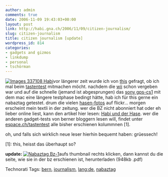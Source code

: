 ```yaml
---
author: admin
comments: true
date: 2006-11-09 19:43:03+00:00
layout: post
link: http://habi.gna.ch/2006/11/09/citizen-journalism/
slug: citizen-journalism
title: citizen journalism [update]
wordpress_id: 814
categories:
- gadgets and gizmos
- linkdump
- personal
- tschörman
---
```


[![ Images 337108 Habi](http://habi.gna.ch/wp-content/uploads/2006/11/images/_images_337108_habi-tm.jpg)](http://habi.gna.ch/wp-content/uploads/2006/11/images/_images_337108_habi.jpg)vor längerer zeit wurde ich von [this](http://borniert.com/) gefragt, ob ich mal beim [tastentest](http://espace.ch/artikel_257714.html) mitmachen möcht.
nachdem die [wii](http://pieceoplastic.com/index.php/2555/met-the-blogger-and-videotapped-him/#comment-651926) schon vergeben war und auf die schnelle (jemand ist abgesprungen) das [sony gps-cs1](http://tinyurl.com/yav3b8) mit dem mac eine längere testphase bedingt hätte, hab ich für this gerne ein nabaztag getestet. drum die vielen [hasen-fotos](http://flickr.com/photos/habi/tags/nabaztag/) auf flickr...
morgen erscheint mein textli in der zeitung.
wer die BZ nicht abonniert hat oder eh lieber online liest, kann den artikel hier lesen: [Habi und der Hase](http://espace.ch/artikel_279970.html). wer die anderen gadget-tests von berner bloggern lesen will, findet unter [espace.ch/tastentest](http://espace.ch/tastentest) alle bisher erschienen kolummnen [1].

oh, und falls sich wirklich neue leser hierhin bequemt haben: grüessech!

[1]: this, heisst das überhaupt so?

**update:** [![Nabaztag Bz-1](http://habi.gna.ch/wp-content/uploads/2006/11/images/nabaztag_bz-tm.jpg)](http://habi.gna.ch/wp-content/uploads/2006/11/images/nabaztag_bz.pdf)aufs thumbnail rechts klicken, dann kannst du die seite, wie sie in der bz erschienen ist, herunterladen (948kb .pdf)



Technorati Tags: [bern](http://www.technorati.com/tag/bern), [journalism](http://www.technorati.com/tag/journalism), [lang:de](http://www.technorati.com/tag/lang:de), [nabaztag](http://www.technorati.com/tag/nabaztag)

